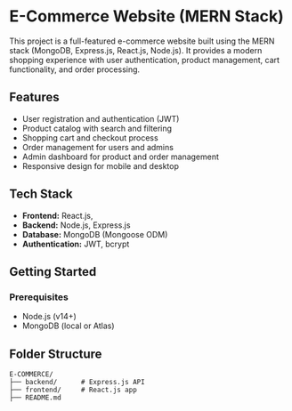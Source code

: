 # E-Commerce Website (MERN Stack)

This project is a full-featured e-commerce website built using the MERN stack (MongoDB, Express.js, React.js, Node.js). It provides a modern shopping experience with user authentication, product management, cart functionality, and order processing.

## Features
- User registration and authentication (JWT)
- Product catalog with search and filtering
- Shopping cart and checkout process
- Order management for users and admins
- Admin dashboard for product and order management
- Responsive design for mobile and desktop

## Tech Stack
- **Frontend:** React.js, 
- **Backend:** Node.js, Express.js
- **Database:** MongoDB (Mongoose ODM)
- **Authentication:** JWT, bcrypt

## Getting Started

### Prerequisites
- Node.js (v14+)
- MongoDB (local or Atlas)



## Folder Structure
```
E-COMMERCE/
├── backend/      # Express.js API
├── frontend/     # React.js app
├── README.md
```


